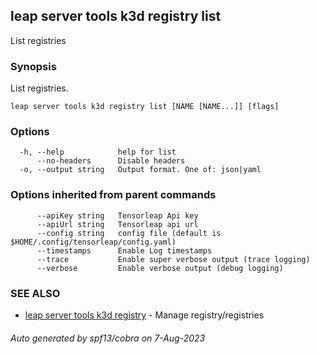## leap server tools k3d registry list

List registries

### Synopsis

List registries.

```
leap server tools k3d registry list [NAME [NAME...]] [flags]
```

### Options

```
  -h, --help            help for list
      --no-headers      Disable headers
  -o, --output string   Output format. One of: json|yaml
```

### Options inherited from parent commands

```
      --apiKey string   Tensorleap Api key
      --apiUrl string   Tensorleap api url
      --config string   config file (default is $HOME/.config/tensorleap/config.yaml)
      --timestamps      Enable Log timestamps
      --trace           Enable super verbose output (trace logging)
      --verbose         Enable verbose output (debug logging)
```

### SEE ALSO

* [leap server tools k3d registry](leap_server_tools_k3d_registry.md)	 - Manage registry/registries

###### Auto generated by spf13/cobra on 7-Aug-2023
